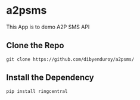 # a2psms
This App is to demo A2P SMS API


## Clone the Repo

`git clone https://github.com/dibyenduroy/a2psms/`


## Install the Dependency

`pip install ringcentral`
